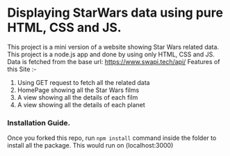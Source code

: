 # Displaying StarWars data using pure HTML, CSS and JS. 

This project is a mini version of a website showing Star Wars related data. This project is a node.js app and done by using only HTML, CSS and JS. 
Data is fetched from the base url:  https://www.swapi.tech/api/
Features of this Site :-

1. Using GET request to fetch all the related data
2. HomePage showing all the Star Wars films 
3. A view showing all the details of each film
4. A view showing all the details of each planet 


### Installation Guide.

Once you forked this repo, run `npm install` command inside the folder to install all the package.
This would run on (localhost:3000)
